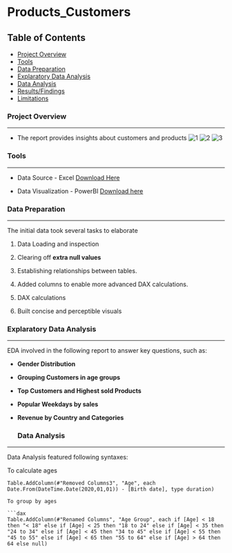 # Products_Customers

## Table of Contents

- [Project Overview](#project-overview)
- [Tools](#tools)
- [Data Preparation](#data-preparation)
- [Explaratory Data Analysis](#explaratory-data-analysis)
- [Data Analysis](#data-analysis)
- [Results/Findings](#resultsfindings)
- [Limitations](#limitations)


### Project Overview 
---

- The report provides insights about customers and products
![1](https://github.com/user-attachments/assets/9b7fc08a-dadb-4ffc-b019-41129f88c363)
![2](https://github.com/user-attachments/assets/2f008166-82f7-438e-9266-2ea7432372d7)
![3](https://github.com/user-attachments/assets/4c2285f1-7d88-408d-84e2-a04f48859662)


### Tools
---

- Data Source - Excel [Download Here](https://www.microsoft.com/en-us/microsoft-365/p/excel-home-and-student/CFQ7TTC0HLKR?activetab=pivot:overviewtab)

- Data Visualization - PowerBI [Download here](https://dev.mysql.com/downloads/workbench/)
  

### Data Preparation
---

The initial data took several tasks to elaborate

1) Data Loading and inspection

2) Clearing off **extra null values**

3) Establishing relationships between tables.
  
4) Added columns to enable more advanced DAX calculations.

5) DAX calculations

6) Built concise and perceptible visuals


### Explaratory Data Analysis 
---

EDA involved in the following report to answer key questions, such as:

- **Gender Distribution**

- **Grouping Customers in age groups**

- **Top Customers and Highest sold Products** 

- **Popular Weekdays by sales**

- **Revenue by Country and Categories**


  ### Data Analysis
---

Data Analysis featured following syntaxes:

To calculate ages

```dax
Table.AddColumn(#"Removed Columns3", "Age", each Date.From(DateTime.Date(2020,01,01)) - [Birth date], type duration)

To group by ages

```dax
Table.AddColumn(#"Renamed Columns", "Age Group", each if [Age] < 18 then "< 18" else if [Age] < 25 then "18 to 24" else if [Age] < 35 then "24 to 34" else if [Age] < 45 then "34 to 45" else if [Age] < 55 then "45 to 55" else if [Age] < 65 then "55 to 64" else if [Age] > 64 then 64 else null)



